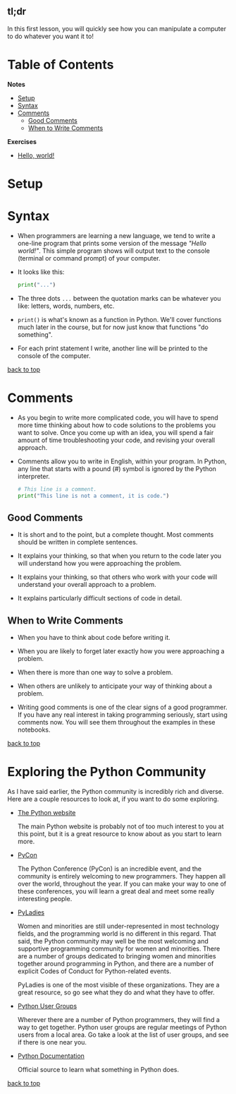## tl;dr

In this first lesson, you will quickly see how you can manipulate a computer to do whatever you want it to!


# Table of Contents

**Notes**
- [Setup](#Setup)
- [Syntax](#syntax)
- [Comments](#comments)
  - [Good Comments](#good-comments)
  - [When to Write Comments](#when-to-write-comments)

**Exercises**
- [Hello, world!](#)
# Setup



# Syntax

- When programmers are learning a new language, we tend to write a one-line program that prints some version of the message *"Hello world!"*. This simple program shows will output text to the console (terminal or command prompt) of your computer.

- It looks like this:

  ```python
  print("...")
  ```

- The three dots `...` between the quotation marks can be whatever you like: letters, words, numbers, etc.

- `print()` is what's known as a function in Python. We'll cover functions much later in the course, but for now just know that functions "do something".

- For each print statement I write, another line will be printed to the console of the computer.

[back to top](#table-of-contents)

# Comments

- As you begin to write more complicated code, you will have to spend more time thinking about how to code solutions to the problems you want to solve. Once you come up with an idea, you will spend a fair amount of time troubleshooting your code, and revising your overall approach.

- Comments allow you to write in English, within your program. In Python, any line that starts with a pound (#) symbol is ignored by the Python interpreter.

  ```python
  # This line is a comment.
  print("This line is not a comment, it is code.")
  ```

## Good Comments

- It is short and to the point, but a complete thought. Most comments should be written in complete sentences.

- It explains your thinking, so that when you return to the code later you will understand how you were approaching the problem.

- It explains your thinking, so that others who work with your code will understand your overall approach to a problem.

- It explains particularly difficult sections of code in detail.

## When to Write Comments

- When you have to think about code before writing it.

- When you are likely to forget later exactly how you were approaching a problem.

- When there is more than one way to solve a problem.

- When others are unlikely to anticipate your way of thinking about a problem.

- Writing good comments is one of the clear signs of a good programmer. If you have any real interest in taking programming seriously, start using comments now. You will see them throughout the examples in these notebooks.

[back to top](#table-of-contents)

# Exploring the Python Community

As I have said earlier, the Python community is incredibly rich and diverse. Here are a couple resources to look at, if you want to do some exploring.

- [The Python website](http://www.python.org)

  The main Python website is probably not of too much interest to you at this point, but it is a great resource to know about as you start to learn more.

- [PyCon](https://pycon.org/)

  The Python Conference (PyCon) is an incredible event, and the community is entirely welcoming to new programmers. They happen all over the world, throughout the year. If you can make your way to one of these conferences, you will learn a great deal and meet some really interesting people.

- [PyLadies](https://www.pyladies.com/)

  Women and minorities are still under-represented in most technology fields, and the programming world is no different in this regard. That said, the Python community may well be the most welcoming and supportive programming community for women and minorities. There are a number of groups dedicated to bringing women and minorities together around programming in Python, and there are a number of explicit Codes of Conduct for Python-related events.

  PyLadies is one of the most visible of these organizations. They are a great resource, so go see what they do and what they have to offer.

- [Python User Groups](https://wiki.python.org/moin/LocalUserGroups)

  Wherever there are a number of Python programmers, they will find a way to get together. Python user groups are regular meetings of Python users from a local area. Go take a look at the list of user groups, and see if there is one near you.


- [Python Documentation](https://docs.python.org/3/)

  Official source to learn what something in Python does.

[back to top](#table-of-contents)
